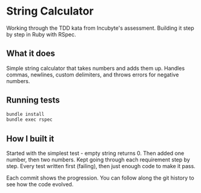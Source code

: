 # String Calculator

Working through the TDD kata from Incubyte's assessment. Building it step by step in Ruby with RSpec.

## What it does

Simple string calculator that takes numbers and adds them up. Handles commas, newlines, custom delimiters, and throws errors for negative numbers.

## Running tests

```bash
bundle install
bundle exec rspec
```

## How I built it

Started with the simplest test - empty string returns 0. Then added one number, then two numbers. Kept going through each requirement step by step. Every test written first (failing), then just enough code to make it pass.

Each commit shows the progression. You can follow along the git history to see how the code evolved.

